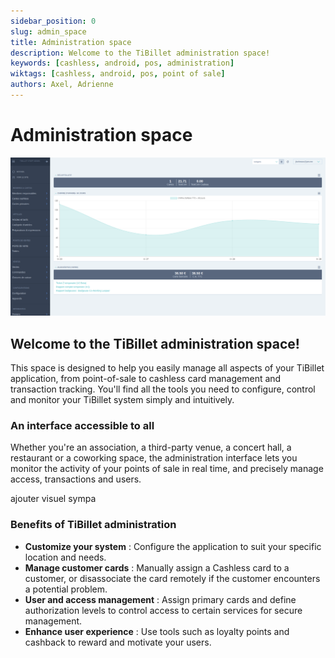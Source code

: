 ```yaml
---
sidebar_position: 0
slug: admin_space
title: Administration space
description: Welcome to the TiBillet administration space! 
keywords: [cashless, android, pos, administration]
wiktags: [cashless, android, pos, point of sale]
authors: Axel, Adrienne
---
```

# Administration space

![Administration space](/img/0.admin.png)

## Welcome to the TiBillet administration space! 

This space is designed to help you easily manage all aspects of your TiBillet application, from point-of-sale to cashless card management and transaction tracking. 
You'll find all the tools you need to configure, control and monitor your TiBillet system simply and intuitively.

### An interface accessible to all

Whether you're an association, a third-party venue, a concert hall, a restaurant or a coworking space, the administration interface lets you monitor the activity of your points of sale in real time, and precisely manage access, transactions and users.

ajouter visuel sympa 

### Benefits of TiBillet administration

- **Customize your system** : Configure the application to suit your specific location and needs.
- **Manage customer cards** : Manually assign a Cashless card to a customer, or disassociate the card remotely if the customer encounters a potential problem.
- **User and access management** : Assign primary cards and define authorization levels to control access to certain services for secure management.
- **Enhance user experience** : Use tools such as loyalty points and cashback to reward and motivate your users. 
